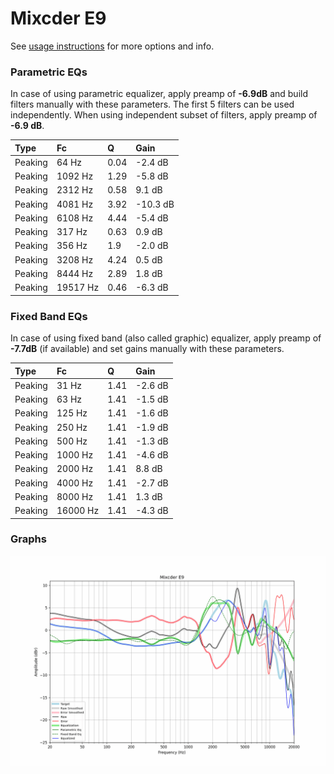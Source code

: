 # Mixcder E9
See [usage instructions](https://github.com/jaakkopasanen/AutoEq#usage) for more options and info.

### Parametric EQs
In case of using parametric equalizer, apply preamp of **-6.9dB** and build filters manually
with these parameters. The first 5 filters can be used independently.
When using independent subset of filters, apply preamp of **-6.9 dB**.

| Type    | Fc       |    Q | Gain     |
|:--------|:---------|:-----|:---------|
| Peaking | 64 Hz    | 0.04 | -2.4 dB  |
| Peaking | 1092 Hz  | 1.29 | -5.8 dB  |
| Peaking | 2312 Hz  | 0.58 | 9.1 dB   |
| Peaking | 4081 Hz  | 3.92 | -10.3 dB |
| Peaking | 6108 Hz  | 4.44 | -5.4 dB  |
| Peaking | 317 Hz   | 0.63 | 0.9 dB   |
| Peaking | 356 Hz   | 1.9  | -2.0 dB  |
| Peaking | 3208 Hz  | 4.24 | 0.5 dB   |
| Peaking | 8444 Hz  | 2.89 | 1.8 dB   |
| Peaking | 19517 Hz | 0.46 | -6.3 dB  |

### Fixed Band EQs
In case of using fixed band (also called graphic) equalizer, apply preamp of **-7.7dB**
(if available) and set gains manually with these parameters.

| Type    | Fc       |    Q | Gain    |
|:--------|:---------|:-----|:--------|
| Peaking | 31 Hz    | 1.41 | -2.6 dB |
| Peaking | 63 Hz    | 1.41 | -1.5 dB |
| Peaking | 125 Hz   | 1.41 | -1.6 dB |
| Peaking | 250 Hz   | 1.41 | -1.9 dB |
| Peaking | 500 Hz   | 1.41 | -1.3 dB |
| Peaking | 1000 Hz  | 1.41 | -4.6 dB |
| Peaking | 2000 Hz  | 1.41 | 8.8 dB  |
| Peaking | 4000 Hz  | 1.41 | -2.7 dB |
| Peaking | 8000 Hz  | 1.41 | 1.3 dB  |
| Peaking | 16000 Hz | 1.41 | -4.3 dB |

### Graphs
![](./Mixcder%20E9.png)